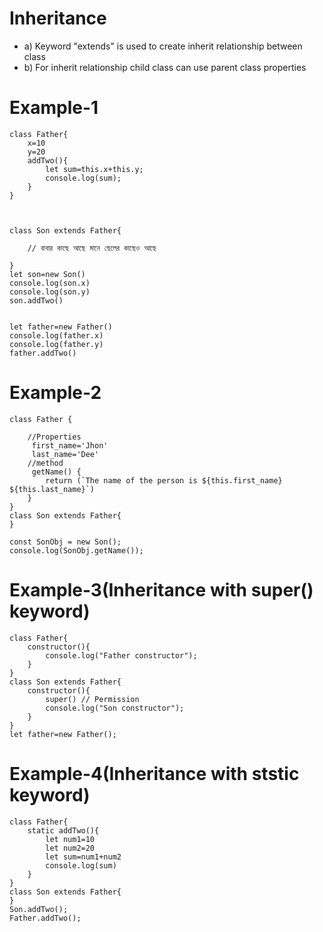 # Inheritance
- a) Keyword "extends" is used to create inherit relationship between class
- b) For inherit relationship child class can use parent class properties
# Example-1
```
class Father{
    x=10
    y=20
    addTwo(){
        let sum=this.x+this.y;
        console.log(sum);
    }
}



class Son extends Father{

    // বাবার কাছে আছে মানে ছেলের কাছেও আছে

}
let son=new Son()
console.log(son.x)
console.log(son.y)
son.addTwo()


let father=new Father()
console.log(father.x)
console.log(father.y)
father.addTwo()
```
# Example-2
```
class Father {

    //Properties
     first_name='Jhon'
     last_name='Dee'
    //method
     getName() {
        return (`The name of the person is ${this.first_name} ${this.last_name}`)
    }
}
class Son extends Father{
}

const SonObj = new Son();
console.log(SonObj.getName());
```
# Example-3(Inheritance with super() keyword)
```
class Father{
    constructor(){
        console.log("Father constructor");
    }
}
class Son extends Father{
    constructor(){
        super() // Permission
        console.log("Son constructor");
    }
}
let father=new Father();
```
# Example-4(Inheritance with ststic keyword)
```
class Father{
    static addTwo(){
        let num1=10
        let num2=20
        let sum=num1+num2
        console.log(sum)
    }
}
class Son extends Father{
}
Son.addTwo();
Father.addTwo();
```

